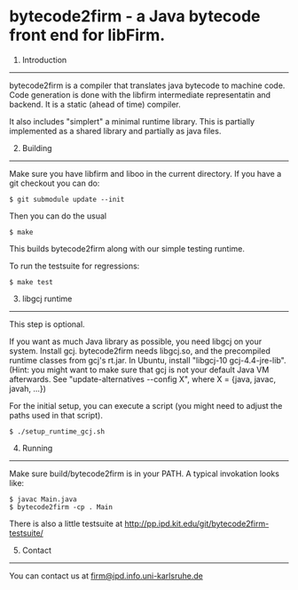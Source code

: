 bytecode2firm - a Java bytecode front end for libFirm.
======================================================

1. Introduction
---------------

bytecode2firm is a compiler that translates java bytecode to machine code. Code generation is done with the libfirm intermediate representatin and backend.
It is a static (ahead of time) compiler.

It also includes "simplert" a minimal runtime library.
This is partially implemented as a shared library and partially as java files.

2. Building
-----------

Make sure you have libfirm and liboo in the current directory. If you have a
git checkout you can do:

	$ git submodule update --init

Then you can do the usual

	$ make

This builds bytecode2firm along with our simple testing runtime.

To run the testsuite for regressions:

	$ make test

3. libgcj runtime
-----------------

This step is optional.

If you want as much Java library as possible, you need libgcj on your system.
Install gcj. bytecode2firm needs libgcj.so, and the precompiled runtime classes
from gcj's rt.jar. In Ubuntu, install "libgcj-10 gcj-4.4-jre-lib".
(Hint: you might want to make sure that gcj is not your default Java VM
afterwards. See "update-alternatives --config X", where
X = {java, javac, javah, ...})

For the initial setup, you can execute a script (you might need to adjust the
paths used in that script).

	$ ./setup_runtime_gcj.sh

4. Running
----------

Make sure build/bytecode2firm is in your PATH. A typical invokation looks like:

	$ javac Main.java
	$ bytecode2firm -cp . Main

There is also a little testsuite at
	http://pp.ipd.kit.edu/git/bytecode2firm-testsuite/

5. Contact
----------

You can contact us at
	<firm@ipd.info.uni-karlsruhe.de> 

